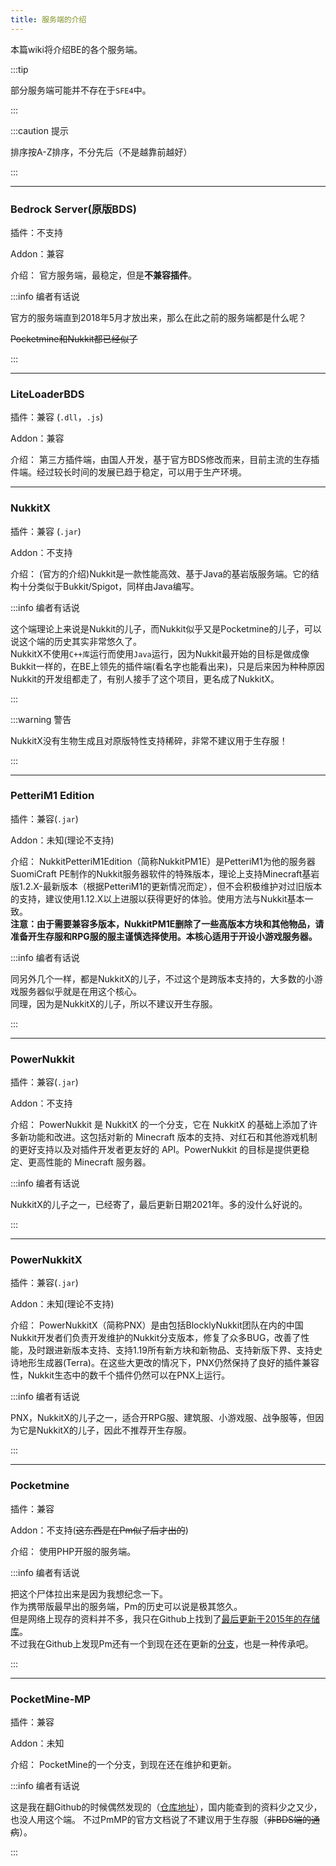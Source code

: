 ```yaml
---
title: 服务端的介绍
---
```


本篇wiki将介绍BE的各个服务端。

:::tip

部分服务端可能并不存在于`SFE4`中。

:::

:::caution 提示

排序按A-Z排序，不分先后（不是越靠前越好）

:::

-----

### Bedrock Server(原版BDS)

插件：不支持

Addon：兼容

介绍：
官方服务端，最稳定，但是**不兼容插件**。 

:::info 编者有话说

官方的服务端直到2018年5月才放出来，那么在此之前的服务端都是什么呢？

~~Pocketmine和Nukkit都已经似了~~

:::

-----

### LiteLoaderBDS

插件：兼容 (`.dll`，`.js`)   

Addon：兼容   

介绍：
第三方插件端，由国人开发，基于官方BDS修改而来，目前主流的生存插件端。经过较长时间的发展已趋于稳定，可以用于生产环境。     

-----

### NukkitX

插件：兼容 (`.jar`)   

Addon：不支持   

介绍：
(官方的介绍)Nukkit是一款性能高效、基于Java的基岩版服务端。它的结构十分类似于Bukkit/Spigot，同样由Java编写。   

:::info 编者有话说

这个端理论上来说是Nukkit的儿子，而Nukkit似乎又是Pocketmine的儿子，可以说这个端的历史其实非常悠久了。   
NukkitX不使用`C++库`运行而使用`Java`运行，因为Nukkit最开始的目标是做成像Bukkit一样的，在BE上领先的插件端(看名字也能看出来)，只是后来因为种种原因Nukkit的开发组都走了，有别人接手了这个项目，更名成了NukkitX。     

:::

:::warning 警告

NukkitX没有生物生成且对原版特性支持稀碎，非常不建议用于生存服！  

:::

-----

### PetteriM1 Edition

插件：兼容(`.jar`)

Addon：未知(理论不支持)

介绍：
NukkitPetteriM1Edition（简称NukkitPM1E）是PetteriM1为他的服务器SuomiCraft PE制作的Nukkit服务器软件的特殊版本，理论上支持Minecraft基岩版1.2.X-最新版本（根据PetteriM1的更新情况而定），但不会积极维护对过旧版本的支持，建议使用1.12.X以上进服以获得更好的体验。使用方法与Nukkit基本一致。  
**注意：由于需要兼容多版本，NukkitPM1E删除了一些高版本方块和其他物品，请准备开生存服和RPG服的服主谨慎选择使用。本核心适用于开设小游戏服务器。**  

:::info 编者有话说

同另外几个一样，都是NukkitX的儿子，不过这个是跨版本支持的，大多数的小游戏服务器似乎就是在用这个核心。  
同理，因为是NukkitX的儿子，所以不建议开生存服。  

:::


-----

### PowerNukkit

插件：兼容(`.jar`)

Addon：不支持

介绍：
PowerNukkit 是 NukkitX 的一个分支，它在 NukkitX 的基础上添加了许多新功能和改进。这包括对新的 Minecraft 版本的支持、对红石和其他游戏机制的更好支持以及对插件开发者更友好的 API。PowerNukkit 的目标是提供更稳定、更高性能的 Minecraft 服务器。  

:::info 编者有话说

NukkitX的儿子之一，已经寄了，最后更新日期2021年。多的没什么好说的。  

:::

-----

### PowerNukkitX

插件：兼容(`.jar`)  

Addon：未知(理论不支持)  

介绍：
PowerNukkitX（简称PNX）是由包括BlocklyNukkit团队在内的中国Nukkit开发者们负责开发维护的Nukkit分支版本，修复了众多BUG，改善了性能，及时跟进新版本支持、支持1.19所有新方块和新物品、支持新版下界、支持史诗地形生成器(Terra)。在这些大更改的情况下，PNX仍然保持了良好的插件兼容性，Nukkit生态中的数千个插件仍然可以在PNX上运行。  

:::info 编者有话说

PNX，NukkitX的儿子之一，适合开RPG服、建筑服、小游戏服、战争服等，但因为它是NukkitX的儿子，因此不推荐开生存服。  

:::

-----

### Pocketmine

插件：兼容  

Addon：不支持(~~这东西是在Pm似了后才出的~~)  

介绍：
使用PHP开服的服务端。   

:::info 编者有话说

把这个尸体拉出来是因为我想纪念一下。     
作为携带版最早出的服务端，Pm的历史可以说是极其悠久。  
但是网络上现存的资料并不多，我只在Github上找到了[最后更新于2015年的存储库](https://github.com/PocketMine/PocketMine-MP)。  
不过我在Github上发现Pm还有一个到现在还在更新的[分支](https://github.com/pmmp/pocketmine-mp)，也是一种传承吧。  

:::

-----

### PocketMine-MP   

插件：兼容

Addon：未知

介绍：
PocketMine的一个分支，到现在还在维护和更新。

:::info 编者有话说

这是我在翻Github的时候偶然发现的（[仓库地址](https://github.com/pmmp/pocketmine-mp)），国内能查到的资料少之又少，也没人用这个端。
不过PmMP的官方文档说了不建议用于生存服（~~非BDS端的通病~~）。

:::

